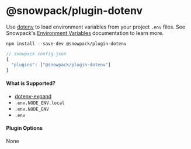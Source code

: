 # @snowpack/plugin-dotenv

Use [dotenv](https://github.com/motdotla/dotenv) to load environment variables from your project `.env` files. See Snowpack's [Environment Variables](https://www.snowpack.dev/#environment-variables) documentation to learn more.

```
npm install --save-dev @snowpack/plugin-dotenv
```

```js
// snowpack.config.json
{
  "plugins": ["@snowpack/plugin-dotenv"]
}
```

#### What is Supported?

- [dotenv-expand](https://github.com/motdotla/dotenv-expand)
- `.env.NODE_ENV.local`
- `.env.NODE_ENV`
- `.env`

#### Plugin Options

None

